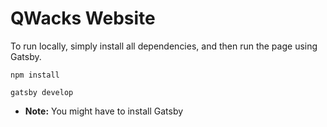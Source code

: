 # QWacks Website

To run locally, simply install all dependencies, and then run the page using Gatsby.
```
npm install
```
```
gatsby develop
```

* **Note:** You might have to install Gatsby